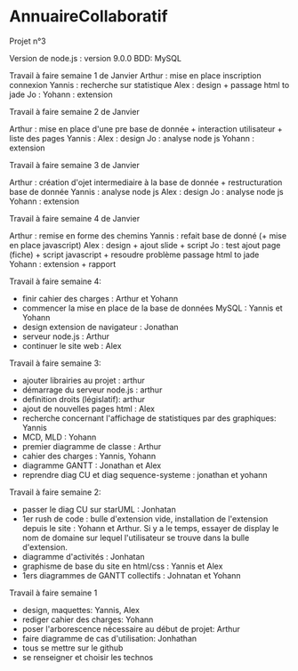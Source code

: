 # AnnuaireCollaboratif
Projet n°3

Version de node.js : version 9.0.0
BDD: MySQL

Travail à faire semaine 1 de Janvier
Arthur : mise en place inscription connexion 
Yannis : recherche sur statistique
Alex : design + passage html to jade
Jo : 
Yohann : extension 

Travail à faire semaine 2 de Janvier

Arthur : mise en place d'une pre base de donnée + interaction utilisateur + liste des pages
Yannis : 
Alex : design
Jo : analyse node js
Yohann : extension 

Travail à faire semaine 3 de Janvier

Arthur : création d'ojet intermediaire à la base de donnée + restructuration base de donnée
Yannis : analyse node js
Alex : design
Jo : analyse node js
Yohann : extension 

Travail à faire semaine 4 de Janvier

Arthur : remise en forme des chemins 
Yannis :  refait base de donné (+ mise en place javascript)
Alex : design + ajout slide + script
Jo : test ajout page (fiche) + script javascript + resoudre problème passage html to jade
Yohann : extension + rapport

Travail à faire semaine 4:
- finir cahier des charges : Arthur et Yohann
- commencer la mise en place de la base de données MySQL : Yannis et Yohann
- design extension de navigateur : Jonathan
- serveur node.js : Arthur
- continuer le site web : Alex


Travail à faire semaine 3:
- ajouter librairies au projet : arthur
- démarrage du serveur node.js : arthur
- definition droits (législatif): arthur
- ajout de nouvelles pages html : Alex
- recherche concernant l'affichage de statistiques par des graphiques: Yannis
- MCD, MLD : Yohann
- premier diagramme de classe : Arthur
- cahier des charges : Yannis, Yohann
- diagramme GANTT : Jonathan et Alex
- reprendre diag CU et diag sequence-systeme : jonathan et yohann

Travail à faire semaine 2:
- passer le diag CU sur starUML : Jonhatan 
- 1er rush de code : bulle d'extension vide, installation de l'extension depuis le site : Yohann et Arthur. Si y a le temps, essayer de display le nom de domaine sur lequel l'utilisateur se trouve dans la bulle d'extension. 
- diagramme d'activités : Jonhatan 
- graphisme de base du site en html/css : Yannis et Alex 
- 1ers diagrammes de GANTT collectifs : Johnatan et Yohann 


Travail à faire semaine 1
- design, maquettes: Yannis, Alex
- rediger cahier des charges: Yohann
- poser l'arborescence nécessaire au début de projet: Arthur
- faire diagramme de cas d'utilisation: Jonhathan 
- tous se mettre sur le github
- se renseigner et choisir les technos

